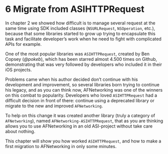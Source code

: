 # 6 Migrate from ASIHTTPRequest  
  
In chapter 2 we showed how difficult is to manage several request at the same time using SDK included classes (`NSURLRequest`, `NSOperation`, etc.), because that some libraries started to grow up trying to encapsulate this task and facilitate developer’s work when he need to fight with complicated APIs for example.  
  
One of the most popular libraries was `ASIHTTPRequest`, created by Ben Copsey (*@pokeb*), which has been starred almost 4.500 times on Github, demonstrating that was very followed by developers who included it in their iOS projects.  
  
Problems came when his author decided don’t continue with his development and improvement, so several libraries born trying to continue his legacy, and as you can think now, AFNetworking was one of the winners on this combat to popularity. Developers who loved `ASIHTTPRequest` had a difficult decision in front of there: continue using a deprecated library or migrate to the new and improved `AFNetworking`.  
  
To help on this change it was created another library (truly a category of `AFNetworking`), named `AFNetworking-ASIHTTPRequest`, that as you are thinking allows you to use AFNetworking in an old ASI-project without take care about nothing.  
  
This chapter will show you how worked `ASIHTTPRequest`, and how to make a first migration to AFNetworking in only some minutes.